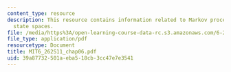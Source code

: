 ```yaml
---
content_type: resource
description: This resource contains information related to Markov processes with countable
  state spaces.
file: /media/https%3A/open-learning-course-data-rc.s3.amazonaws.com/6-262-discrete-stochastic-processes-spring-2011/39a87732501aeba518cb3cc47e7e3541_MIT6_262S11_chap06.pdf
file_type: application/pdf
resourcetype: Document
title: MIT6_262S11_chap06.pdf
uid: 39a87732-501a-eba5-18cb-3cc47e7e3541
---
```

